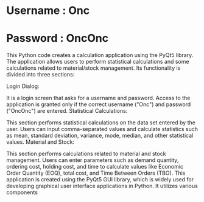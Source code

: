 # Username : Onc
# Password : OncOnc

This Python code creates a calculation application using the PyQt5 library. The application allows users to perform statistical calculations and some calculations related to material/stock management. Its functionality is divided into three sections:

Login Dialog:

It is a login screen that asks for a username and password.
Access to the application is granted only if the correct username ("Onc") and password ("OncOnc") are entered.
Statistical Calculations:

This section performs statistical calculations on the data set entered by the user.
Users can input comma-separated values and calculate statistics such as mean, standard deviation, variance, mode, median, and other statistical values.
Material and Stock:

This section performs calculations related to material and stock management.
Users can enter parameters such as demand quantity, ordering cost, holding cost, and time to calculate values like Economic Order Quantity (EOQ), total cost, and Time Between Orders (TBO).
This application is created using the PyQt5 GUI library, which is widely used for developing graphical user interface applications in Python. It utilizes various components
